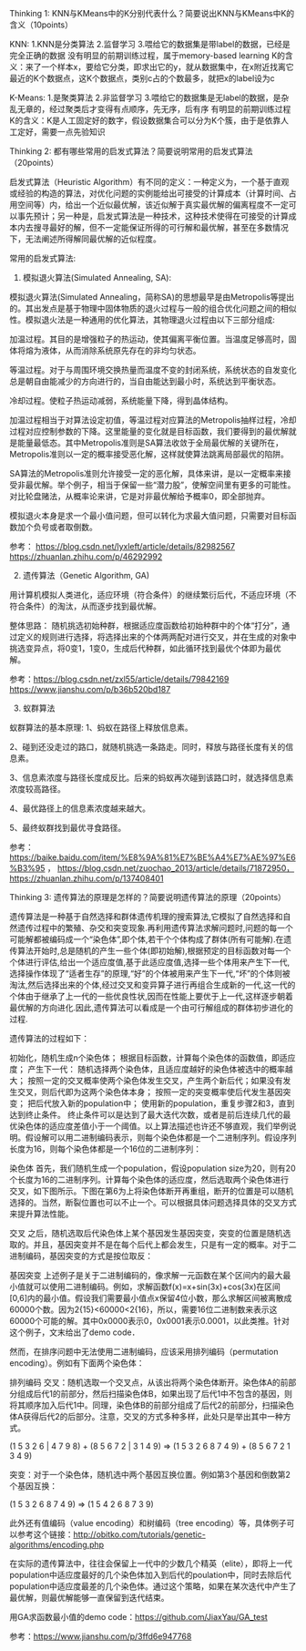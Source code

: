 Thinking 1: KNN与KMeans中的K分别代表什么？简要说出KNN与KMeans中K的含义（10points）

KNN:
1.KNN是分类算法 
2.监督学习 
3.喂给它的数据集是带label的数据，已经是完全正确的数据
没有明显的前期训练过程，属于memory-based learning
K的含义：来了一个样本x，要给它分类，即求出它的y，就从数据集中，在x附近找离它最近的K个数据点，这K个数据点，类别c占的个数最多，就把x的label设为c

K-Means:
1.是聚类算法 
2.非监督学习 
3.喂给它的数据集是无label的数据，是杂乱无章的，经过聚类后才变得有点顺序，先无序，后有序
有明显的前期训练过程
K的含义：K是人工固定好的数字，假设数据集合可以分为K个簇，由于是依靠人工定好，需要一点先验知识



Thinking 2: 都有哪些常用的启发式算法？简要说明常用的启发式算法（20points）

启发式算法（Heuristic Algorithm）有不同的定义：一种定义为，一个基于直观或经验的构造的算法，对优化问题的实例能给出可接受的计算成本（计算时间、占用空间等）内，给出一个近似最优解，该近似解于真实最优解的偏离程度不一定可以事先预计；另一种是，启发式算法是一种技术，这种技术使得在可接受的计算成本内去搜寻最好的解，但不一定能保证所得的可行解和最优解，甚至在多数情况下，无法阐述所得解同最优解的近似程度。

常用的启发式算法:

1. 模拟退火算法(Simulated Annealing, SA): 

模拟退火算法(Simulated Annealing，简称SA)的思想最早是由Metropolis等提出的。其出发点是基于物理中固体物质的退火过程与一般的组合优化问题之间的相似性。模拟退火法是一种通用的优化算法，其物理退火过程由以下三部分组成:

加温过程。其目的是增强粒子的热运动，使其偏离平衡位置。当温度足够高时，固体将熔为液体，从而消除系统原先存在的非均匀状态。

等温过程。对于与周围环境交换热量而温度不变的封闭系统，系统状态的自发变化总是朝自由能减少的方向进行的，当自由能达到最小时，系统达到平衡状态。

冷却过程。使粒子热运动减弱，系统能量下降，得到晶体结构。

加温过程相当于对算法设定初值，等温过程对应算法的Metropolis抽样过程，冷却过程对应控制参数的下降。这里能量的变化就是目标函数，我们要得到的最优解就是能量最低态。其中Metropolis准则是SA算法收敛于全局最优解的关键所在，Metropolis准则以一定的概率接受恶化解，这样就使算法跳离局部最优的陷阱。

SA算法的Metropolis准则允许接受一定的恶化解，具体来讲，是以一定概率来接受非最优解。举个例子，相当于保留一些“潜力股”，使解空间里有更多的可能性。对比轮盘赌法，从概率论来讲，它是对非最优解给予概率0，即全部抛弃。

模拟退火本身是求一个最小值问题，但可以转化为求最大值问题，只需要对目标函数加个负号或者取倒数。

参考： https://blog.csdn.net/lyxleft/article/details/82982567 https://zhuanlan.zhihu.com/p/46292992 

2. 遗传算法（Genetic Algorithm, GA)   

用计算机模拟人类进化，适应环境（符合条件）的继续繁衍后代，不适应环境（不符合条件）的淘汰，从而逐步找到最优解。

整体思路：
随机挑选初始种群，根据适应度函数给初始种群中的个体“打分”，通过定义的规则进行选择，将选择出来的个体两两配对进行交叉，并在生成的对象中挑选变异点，将0变1，1变0，生成后代种群，如此循环找到最优个体即为最优解。

参考：https://blog.csdn.net/zxl55/article/details/79842169 https://www.jianshu.com/p/b36b520bd187
 
3. 蚁群算法

蚁群算法的基本原理:
1、蚂蚁在路径上释放信息素。

2、碰到还没走过的路口，就随机挑选一条路走。同时，释放与路径长度有关的信息素。

3、信息素浓度与路径长度成反比。后来的蚂蚁再次碰到该路口时，就选择信息素浓度较高路径。

4、最优路径上的信息素浓度越来越大。

5、最终蚁群找到最优寻食路径。

参考：https://baike.baidu.com/item/%E8%9A%81%E7%BE%A4%E7%AE%97%E6%B3%95 ， https://blog.csdn.net/zuochao_2013/article/details/71872950， https://zhuanlan.zhihu.com/p/137408401



Thinking 3: 遗传算法的原理是怎样的？简要说明遗传算法的原理（20points）

遗传算法是一种基于自然选择和群体遗传机理的搜索算法,它模拟了自然选择和自然遗传过程中的繁殖、杂交和突变现象.再利用遗传算法求解问题时,问题的每一个可能解都被编码成一个“染色体”,即个体,若干个个体构成了群体(所有可能解).在遗传算法开始时,总是随机的产生一些个体(即初始解),根据预定的目标函数对每一个个体进行评估,给出一个适应度值,基于此适应度值,选择一些个体用来产生下一代,选择操作体现了“适者生存”的原理,“好”的个体被用来产生下一代,“坏”的个体则被淘汰,然后选择出来的个体,经过交叉和变异算子进行再组合生成新的一代,这一代的个体由于继承了上一代的一些优良性状,因而在性能上要优于上一代,这样逐步朝着最优解的方向进化.因此,遗传算法可以看成是一个由可行解组成的群体初步进化的过程.

遗传算法的过程如下：

初始化，随机生成n个染色体；
根据目标函数，计算每个染色体的函数值，即适应度；
产生下一代：
随机选择两个染色体，且适应度越好的染色体被选中的概率越大；
按照一定的交叉概率使两个染色体发生交叉，产生两个新后代；如果没有发生交叉，则后代即为这两个染色体本身；
按照一定的突变概率使后代发生基因突变；
把后代放入新的population中；
使用新的population，重复步骤2和3，直到达到终止条件。
终止条件可以是达到了最大迭代次数，或者是前后连续几代的最优染色体的适应度差值小于一个阈值。以上算法描述也许还不够直观，我们举例说明。假设解可以用二进制编码表示，则每个染色体都是一个二进制序列。假设序列长度为16，则每个染色体都是一个16位的二进制序列：

染色体
首先，我们随机生成一个population，假设population size为20，则有20个长度为16的二进制序列。计算每个染色体的适应度，然后选取两个染色体进行交叉，如下图所示。下图在第6为上将染色体断开再重组，断开的位置是可以随机选择的。当然，断裂位置也可以不止一个。可以根据具体问题选择具体的交叉方式来提升算法性能。

交叉
之后，随机选取后代染色体上某个基因发生基因突变，突变的位置是随机选取的。并且，基因突变并不是在每个后代上都会发生，只是有一定的概率。对于二进制编码，基因突变的方式是按位取反：

基因突变
上述例子是关于二进制编码的，像求解一元函数在某个区间内的最大最小值就可以使用二进制编码。例如，求解函数f(x)=x+sin(3x)+cos(3x)在区间[0,6]内的最小值。假设我们需要最小值点x保留4位小数，那么求解区间被离散成60000个数。因为2{15}<60000<2{16}，所以，需要16位二进制数来表示这60000个可能的解。其中0x0000表示0，0x0001表示0.0001，以此类推。针对这个例子，文末给出了demo code．

然而，在排序问题中无法使用二进制编码，应该采用排列编码（permutation encoding）。例如有下面两个染色体：

排列编码
交叉：随机选取一个交叉点，从该出将两个染色体断开。染色体A的前部分组成后代1的前部分，然后扫描染色体B，如果出现了后代1中不包含的基因，则将其顺序加入后代1中。同理，染色体B的前部分组成了后代2的前部分，扫描染色体A获得后代2的后部分。注意，交叉的方式多种多样，此处只是举出其中一种方式。

(1 5 3 2 6 | 4 7 9 8) + (8 5 6 7 2 | 3 1 4 9) => (1 5 3 2 6 8 7 4 9) + (8 5 6 7 2 1 3 4 9)

突变：对于一个染色体，随机选中两个基因互换位置。例如第3个基因和倒数第2个基因互换：

(1 5 3 2 6 8 7 4 9) => (1 5 4 2 6 8 7 3 9)

此外还有值编码（value encoding）和树编码（tree encoding）等，具体例子可以参考这个链接：http://obitko.com/tutorials/genetic-algorithms/encoding.php

在实际的遗传算法中，往往会保留上一代中的少数几个精英（elite），即将上一代population中适应度最好的几个染色体加入到后代的poulation中，同时去除后代population中适应度最差的几个染色体。通过这个策略，如果在某次迭代中产生了最优解，则最优解能够一直保留到迭代结束。

用GA求函数最小值的demo code：https://github.com/JiaxYau/GA_test

参考：https://www.jianshu.com/p/3ffd6e947768

